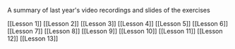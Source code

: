 
A summary of last year's video recordings and slides of the exercises

[[Lesson 1]] 
[[Lesson 2]] 
[[Lesson 3]] 
[[Lesson 4]] 
[[Lesson 5]] 
[[Lesson 6]] 
[[Lesson 7]] 
[[Lesson 8]] 
[[Lesson 9]] 
[[Lesson 10]] 
[[Lesson 11]] 
[[Lesson 12]] 
[[Lesson 13]] 
